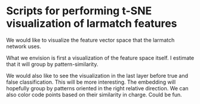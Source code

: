 # Scripts for performing t-SNE visualization of larmatch features

We would like to visualize the feature vector space that the larmatch network uses.

What we envision is first a visualization of the feature space itself.
I estimate that it will group by pattern-similarity.

We would also like to see the visualization in the last layer before true and false classification.
This will be more interesting.
The embedding will hopefully group by patterns oriented in the right relative direction.
We can also color code points based on their similarity in charge.
Could be fun.

